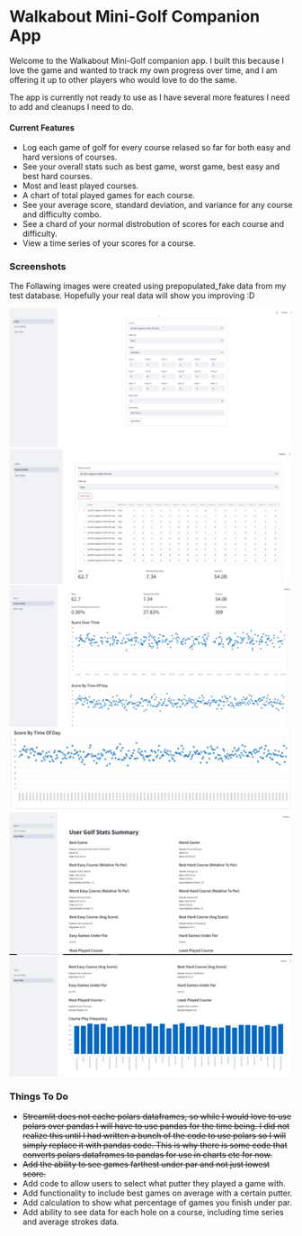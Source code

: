 # Walkabout Mini-Golf Companion App

Welcome to the Walkabout Mini-Golf companion app. I built this because I love the game and wanted to track my own progress over time, and I am offering it up to other players who would love to do the same.  
  
The app is currently not ready to use as I have several more features I need to add and cleanups I need to do.  
  
#### Current Features
- Log each game of golf for every course relased so far for both easy and hard versions of courses.  
- See your overall stats such as best game, worst game, best easy and best hard courses.
- Most and least played courses.
- A chart of total played games for each course.   
- See your average score, standard deviation, and variance for any course and difficulty combo.
- See a chard of your normal distrobution of scores for each course and difficulty.
- View a time series of your scores for a course. 

### Screenshots  
The Follawing images were created using prepopulated_fake data from my test database. Hopefully your real data will show you improving :D  
  
![](pictures/log_game.JPG)
![](pictures/course_stats_1.jpg)
![](pictures/course_stats_2.jpg)
![](pictures/course_stats_3.jpg)
![](pictures/user_stats_1.jpg)
![](pictures/user_stats_2.jpg)
  
### Things To Do
- ~~Streamlit does not cache polars dataframes, so while I would love to use polars over pandas I will have to use pandas for the time being. I did not realize this until I had written a bunch of the code to use polars so I will simply replace it with pandas code. This is why there is some code that converts polars dataframes to pandas for use in charts etc for now.~~
- ~~Add the ability to see games farthest under par and not just lowest score.~~
- Add code to allow users to select what putter they played a game with.
- Add functionality to include best games on average with a certain putter.
- Add calculation to show what percentage of games you finish under par.
- Add ability to see data for each hole on a course, including time series and average strokes data.


    
 

